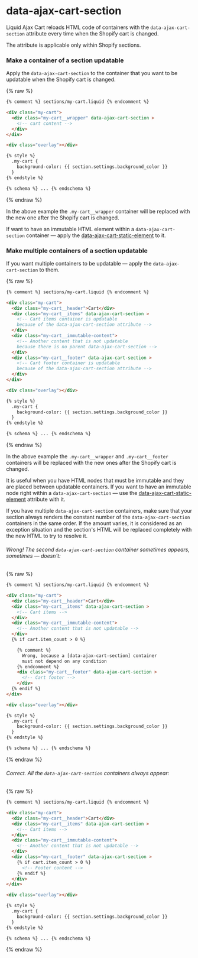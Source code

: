 # data-ajax-cart-section

Liquid Ajax Cart reloads HTML code of containers with the `data-ajax-cart-section` attribute every time when the Shopify cart is changed. 

The attribute is applicable only within Shopify sections.

### Make a container of a section updatable

Apply the `data-ajax-cart-section` to the container that you want to be updatable when the Shopify cart is changed.

{% raw %}
```html
{% comment %} sections/my-cart.liquid {% endcomment %}

<div class="my-cart">
  <div class="my-cart__wrapper" data-ajax-cart-section >
    <!-- cart content -->
  </div>
</div> 

<div class="overlay"></div>

{% style %}
  .my-cart {
    background-color: {{ section.settings.background_color }}
  }
{% endstyle %}

{% schema %} ... {% endschema %}
```
{% endraw %}

In the above example the `.my-cart__wrapper` container will be replaced with the new one after the Shopify cart is changed. 

If want to have an immutable HTML element within a `data-ajax-cart-section` container — apply the [data-ajax-cart-static-element](/reference/data-ajax-cart-static-element/) to it.

### Make multiple containers of a section updatable

If you want multiple containers to be updatable — apply the `data-ajax-cart-section` to them.

{% raw %}
```html
{% comment %} sections/my-cart.liquid {% endcomment %}

<div class="my-cart">
  <div class="my-cart__header">Cart</div>
  <div class="my-cart__items" data-ajax-cart-section >
    <!-- Cart items container is updatable
    because of the data-ajax-cart-section attribute -->
  </div>
  <div class="my-cart__immutable-content">
    <!-- Another content that is not updatable 
    because there is no parent data-ajax-cart-section -->
  </div>
  <div class="my-cart__footer" data-ajax-cart-section >
    <!-- Cart footer container is updatable 
    because of the data-ajax-cart-section attribute -->
  </div>
</div> 

<div class="overlay"></div>

{% style %}
  .my-cart {
    background-color: {{ section.settings.background_color }}
  }
{% endstyle %}

{% schema %} ... {% endschema %}
```
{% endraw %}

In the above example the `.my-cart__wrapper` and `.my-cart__footer` containers will be replaced with the new ones after the Shopify cart is changed. 

It is useful when you have HTML nodes that must be immutable and they are placed between updatable containers. If you want to have an immutable node right within a `data-ajax-cart-section` — use the [data-ajax-cart-static-element](/reference/data-ajax-cart-static-element/) attribute with it.

If you have multiple `data-ajax-cart-section` containers, make sure that your section always renders the constant number of the `data-ajax-cart-section` containers in the same order. If the amount varies, it is considered as an exception situation and the section's HTML will be replaced completely with the new HTML to try to resolve it. 

###### Wrong! The second `data-ajax-cart-section` container sometimes appears, sometimes — doesn't: 
{% raw %}
```html
{% comment %} sections/my-cart.liquid {% endcomment %}

<div class="my-cart">
  <div class="my-cart__header">Cart</div>
  <div class="my-cart__items" data-ajax-cart-section >
    <!-- Cart items -->
  </div>
  <div class="my-cart__immutable-content">
    <!-- Another content that is not updatable -->
  </div>
  {% if cart.item_count > 0 %}

    {% comment %} 
      Wrong, because a [data-ajax-cart-section] container
      must not depend on any condition
    {% endcomment %}
    <div class="my-cart__footer" data-ajax-cart-section >
      <!-- Cart footer -->
    </div>
  {% endif %}
</div> 

<div class="overlay"></div>

{% style %}
  .my-cart {
    background-color: {{ section.settings.background_color }}
  }
{% endstyle %}

{% schema %} ... {% endschema %}
```
{% endraw %}

###### Correct. All the `data-ajax-cart-section` containers always appear: 
{% raw %}
```html
{% comment %} sections/my-cart.liquid {% endcomment %}

<div class="my-cart">
  <div class="my-cart__header">Cart</div>
  <div class="my-cart__items" data-ajax-cart-section >
    <!-- Cart items -->
  </div>
  <div class="my-cart__immutable-content">
    <!-- Another content that is not updatable -->
  </div>
  <div class="my-cart__footer" data-ajax-cart-section >
    {% if cart.item_count > 0 %}
      <!-- Footer content -->
    {% endif %}
  </div>
</div> 

<div class="overlay"></div>

{% style %}
  .my-cart {
    background-color: {{ section.settings.background_color }}
  }
{% endstyle %}

{% schema %} ... {% endschema %}
```
{% endraw %}
